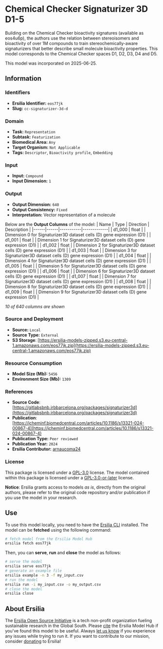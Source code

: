 # Chemical Checker Signaturizer 3D D1-5

Building on the Chemical Checker bioactivity signatures (available as eos4u6p), the authors use the relation between stereoisomers and bioactivity of over 1M compounds to train stereochemically-aware signaturizers that better describe small molecule bioactivity properties. This model corresponds to the Chemical Checker spaces D1, D2, D3, D4 and D5.

This model was incorporated on 2025-06-25.

## Information
### Identifiers
- **Ersilia Identifier:** `eos77jk`
- **Slug:** `cc-signaturizer-3d-d`

### Domain
- **Task:** `Representation`
- **Subtask:** `Featurization`
- **Biomedical Area:** `Any`
- **Target Organism:** `Not Applicable`
- **Tags:** `Descriptor`, `Bioactivity profile`, `Embedding`

### Input
- **Input:** `Compound`
- **Input Dimension:** `1`

### Output
- **Output Dimension:** `640`
- **Output Consistency:** `Fixed`
- **Interpretation:** Vector representation of a molecule

Below are the **Output Columns** of the model:
| Name | Type | Direction | Description |
|------|------|-----------|-------------|
| d1_000 | float |  | Dimension 0 for Signaturizer3D dataset cells (D) gene expression (D1) |
| d1_001 | float |  | Dimension 1 for Signaturizer3D dataset cells (D) gene expression (D1) |
| d1_002 | float |  | Dimension 2 for Signaturizer3D dataset cells (D) gene expression (D1) |
| d1_003 | float |  | Dimension 3 for Signaturizer3D dataset cells (D) gene expression (D1) |
| d1_004 | float |  | Dimension 4 for Signaturizer3D dataset cells (D) gene expression (D1) |
| d1_005 | float |  | Dimension 5 for Signaturizer3D dataset cells (D) gene expression (D1) |
| d1_006 | float |  | Dimension 6 for Signaturizer3D dataset cells (D) gene expression (D1) |
| d1_007 | float |  | Dimension 7 for Signaturizer3D dataset cells (D) gene expression (D1) |
| d1_008 | float |  | Dimension 8 for Signaturizer3D dataset cells (D) gene expression (D1) |
| d1_009 | float |  | Dimension 9 for Signaturizer3D dataset cells (D) gene expression (D1) |

_10 of 640 columns are shown_
### Source and Deployment
- **Source:** `Local`
- **Source Type:** `External`
- **S3 Storage**: [https://ersilia-models-zipped.s3.eu-central-1.amazonaws.com/eos77jk.zip](https://ersilia-models-zipped.s3.eu-central-1.amazonaws.com/eos77jk.zip)

### Resource Consumption
- **Model Size (Mb):** `5456`
- **Environment Size (Mb):** `1309`


### References
- **Source Code**: [https://gitlabsbnb.irbbarcelona.org/packages/signaturizer3d](https://gitlabsbnb.irbbarcelona.org/packages/signaturizer3d)
- **Publication**: [https://jcheminf.biomedcentral.com/articles/10.1186/s13321-024-00867-4](https://jcheminf.biomedcentral.com/articles/10.1186/s13321-024-00867-4)
- **Publication Type:** `Peer reviewed`
- **Publication Year:** `2024`
- **Ersilia Contributor:** [arnaucoma24](https://github.com/arnaucoma24)

### License
This package is licensed under a [GPL-3.0](https://github.com/ersilia-os/ersilia/blob/master/LICENSE) license. The model contained within this package is licensed under a [GPL-3.0-or-later](LICENSE) license.

**Notice**: Ersilia grants access to models _as is_, directly from the original authors, please refer to the original code repository and/or publication if you use the model in your research.


## Use
To use this model locally, you need to have the [Ersilia CLI](https://github.com/ersilia-os/ersilia) installed.
The model can be **fetched** using the following command:
```bash
# fetch model from the Ersilia Model Hub
ersilia fetch eos77jk
```
Then, you can **serve**, **run** and **close** the model as follows:
```bash
# serve the model
ersilia serve eos77jk
# generate an example file
ersilia example -n 3 -f my_input.csv
# run the model
ersilia run -i my_input.csv -o my_output.csv
# close the model
ersilia close
```

## About Ersilia
The [Ersilia Open Source Initiative](https://ersilia.io) is a tech non-profit organization fueling sustainable research in the Global South.
Please [cite](https://github.com/ersilia-os/ersilia/blob/master/CITATION.cff) the Ersilia Model Hub if you've found this model to be useful. Always [let us know](https://github.com/ersilia-os/ersilia/issues) if you experience any issues while trying to run it.
If you want to contribute to our mission, consider [donating](https://www.ersilia.io/donate) to Ersilia!
